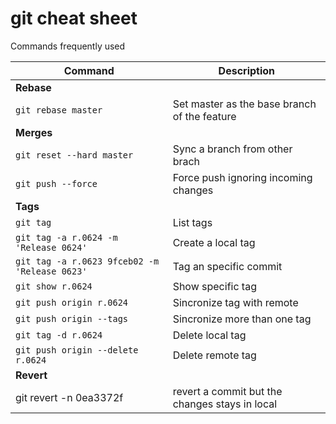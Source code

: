 # git cheat sheet
Commands frequently used


| Command | Description |
| --- | --- |
| **Rebase** |
| `git rebase master` | Set master as the base branch of the feature |
| **Merges** |
| `git reset --hard master` | Sync a branch from other brach |
| `git push --force` | Force push ignoring incoming changes |
| **Tags** |
| `git tag` | List tags |
| `git tag -a r.0624 -m 'Release 0624'` | Create a local tag |
| `git tag -a r.0623 9fceb02 -m 'Release 0623'` | Tag an specific commit |
| `git show r.0624` | Show specific tag |
| `git push origin r.0624` | Sincronize tag with remote |
| `git push origin --tags` | Sincronize more than one tag |
| `git tag -d r.0624` | Delete local tag |
| `git push origin --delete r.0624` | Delete remote tag |
| **Revert** |
|git revert -n 0ea3372f | revert a commit but the changes stays in local






